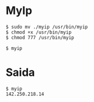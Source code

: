 # MyIp

```
$ sudo mv ./myip /usr/bin/myip
$ chmod +x /usr/bin/myip
$ chmod 777 /usr/bin/myip

$ myip
```

# Saida
```
$ myip
142.250.218.14
```
